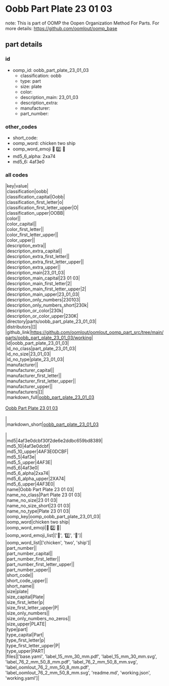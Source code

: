 # Oobb Part Plate 23 01 03  

note: This is part of OOMP the Oopen Organization Method For Parts. For more details: https://github.com/oomlout/oomp_base

##  part details





### id
* oomp_id: oobb_part_plate_23_01_03
  * classification: oobb
  * type: part
  * size: plate
  * color: 
  * description_main: 23_01_03
  * description_extra: 
  * manufacturer: 
  * part_number: 

### other_codes
* short_code: 
* oomp_word: chicken two ship
* oomp_word_emoji :chicken: :two: :ship:
* md5_6_alpha: 2xa74
* md5_6: 4af3e0

### all codes 
|key|value|  
|classification|oobb|  
|classification_capital|Oobb|  
|classification_first_letter|o|  
|classification_first_letter_upper|O|  
|classification_upper|OOBB|  
|color||  
|color_capital||  
|color_first_letter||  
|color_first_letter_upper||  
|color_upper||  
|description_extra||  
|description_extra_capital||  
|description_extra_first_letter||  
|description_extra_first_letter_upper||  
|description_extra_upper||  
|description_main|23_01_03|  
|description_main_capital|23 01 03|  
|description_main_first_letter|2|  
|description_main_first_letter_upper|2|  
|description_main_upper|23_01_03|  
|description_only_numbers|230103|  
|description_only_numbers_short|230k|  
|description_or_color|230k|  
|description_or_color_upper|230K|  
|directory|parts/oobb_part_plate_23_01_03|  
|distributors|[]|  
|github_link|https://github.com/oomlout/oomlout_oomp_part_src/tree/main/parts/oobb_part_plate_23_01_03/working|  
|id|oobb_part_plate_23_01_03|  
|id_no_class|part_plate_23_01_03|  
|id_no_size|23_01_03|  
|id_no_type|plate_23_01_03|  
|manufacturer||  
|manufacturer_capital||  
|manufacturer_first_letter||  
|manufacturer_first_letter_upper||  
|manufacturer_upper||  
|manufacturers|[]|  
|markdown_full|[oobb_part_plate_23_01_03](https://github.com/oomlout/oomlout_oomp_part_src/tree/main/parts/oobb_part_plate_23_01_03/working)<br>[](https://github.com/oomlout/oomlout_oomp_part_src/tree/main/parts/oobb_part_plate_23_01_03/working)<br>[Oobb Part Plate 23 01 03](https://github.com/oomlout/oomlout_oomp_part_src/tree/main/parts/oobb_part_plate_23_01_03/working)<br><br>|  
|markdown_short|[oobb_part_plate_23_01_03](https://github.com/oomlout/oomlout_oomp_part_src/tree/main/parts/oobb_part_plate_23_01_03/working)<br><br>|  
|md5|4af3e0dcbf30f2de6e2ddbc659bd8389|  
|md5_10|4af3e0dcbf|  
|md5_10_upper|4AF3E0DCBF|  
|md5_5|4af3e|  
|md5_5_upper|4AF3E|  
|md5_6|4af3e0|  
|md5_6_alpha|2xa74|  
|md5_6_alpha_upper|2XA74|  
|md5_6_upper|4AF3E0|  
|name|Oobb Part Plate 23 01 03|  
|name_no_class|Part Plate 23 01 03|  
|name_no_size|23 01 03|  
|name_no_size_short|23 01 03|  
|name_no_type|Plate 23 01 03|  
|oomp_key|oomp_oobb_part_plate_23_01_03|  
|oomp_word|chicken two ship|  
|oomp_word_emoji|:chicken: :two: :ship:|  
|oomp_word_emoji_list|[':chicken:', ':two:', ':ship:']|  
|oomp_word_list|['chicken', 'two', 'ship']|  
|part_number||  
|part_number_capital||  
|part_number_first_letter||  
|part_number_first_letter_upper||  
|part_number_upper||  
|short_code||  
|short_code_upper||  
|short_name||  
|size|plate|  
|size_capital|Plate|  
|size_first_letter|p|  
|size_first_letter_upper|P|  
|size_only_numbers||  
|size_only_numbers_no_zeros||  
|size_upper|PLATE|  
|type|part|  
|type_capital|Part|  
|type_first_letter|p|  
|type_first_letter_upper|P|  
|type_upper|PART|  
|files|['base.yaml', 'label_15_mm_30_mm.pdf', 'label_15_mm_30_mm.svg', 'label_76_2_mm_50_8_mm.pdf', 'label_76_2_mm_50_8_mm.svg', 'label_oomlout_76_2_mm_50_8_mm.pdf', 'label_oomlout_76_2_mm_50_8_mm.svg', 'readme.md', 'working.json', 'working.yaml']|  
